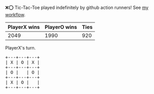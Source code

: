:x::o: Tic-Tac-Toe played indefinitely by github action runners! See [my workflow](.github/workflows/play.yaml).

|PlayerX wins|PlayerO wins|Ties|
|-|-|-|
|2049|1990|920|

PlayerX's turn.

<pre>
+---+---+---+
| X | O | X |
+---+---+---+
| O |   | O |
+---+---+---+
| X | O |   |
+---+---+---+
</pre>
